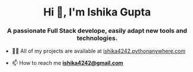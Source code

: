 <h1 align="center">Hi 👋, I'm Ishika Gupta</h1>
<h3 align="center">A passionate Full Stack develope, easily adapt new tools and technologies.</h3>

- 👨‍💻 All of my projects are available at [ishika4242.pythonanywhere.com](ishika4242.pythonanywhere.com)

- 📫 How to reach me **ishika4242@gmail.com**

